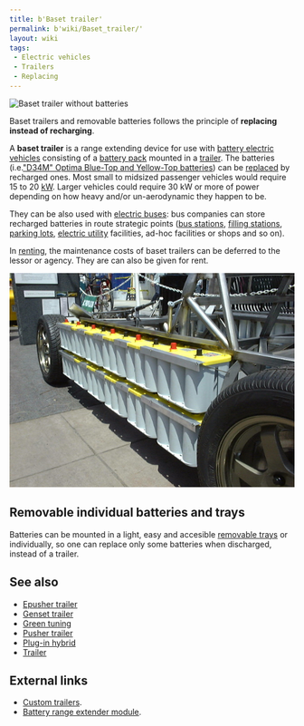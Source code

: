 ```yaml
---
title: b'Baset trailer'
permalink: b'wiki/Baset_trailer/'
layout: wiki
tags:
 - Electric vehicles
 - Trailers
 - Replacing
---
```


![Baset trailer without
batteries](baset_trailer.jpg "Baset trailer without batteries")

Baset trailers and removable batteries follows the principle of
**replacing instead of recharging**.

A **baset trailer** is a range extending device for use with [battery
electric vehicles](battery_electric_vehicle "wikilink") consisting of a
[battery pack](battery_pack "wikilink") mounted in a
[trailer](trailer "wikilink"). The batteries (i.e.["D34M" Optima
Blue-Top and Yellow-Top
batteries](http://enviromotors.com/wiki/index.php/Sparrow/Batteries))
can be [replaced](wikt:replace "wikilink") by recharged ones. Most small
to midsized passenger vehicles would require 15 to 20
[kW](wikipedia:kW "wikilink"). Larger vehicles could require 30 kW or
more of power depending on how heavy and/or un-aerodynamic they happen
to be.

They can be also used with [electric buses](electric_bus "wikilink"):
bus companies can store recharged batteries in route strategic points
([bus stations](wikipedia:bus_station "wikilink"), [filling
stations](wikipedia:filling_station "wikilink"), [parking
lots](wikipedia:parking_lot "wikilink"), [electric
utility](wikipedia:electric_utility "wikilink") facilities, ad-hoc
facilities or shops and so on).

In [renting](wikipedia:renting "wikilink"), the maintenance costs of
baset trailers can be deferred to the lessor or agency. They are can
also be given for rent.

![](Acp_tzero_dsc00309.jpg "Acp_tzero_dsc00309.jpg")

Removable individual batteries and trays
----------------------------------------

Batteries can be mounted in a light, easy and accesible [removable
trays](removable_tray "wikilink") or individually, so one can replace
only some batteries when discharged, instead of a trailer.

See also
--------

-   [Epusher trailer](/wiki/Epusher_trailer "wikilink")
-   [Genset trailer](/wiki/Genset_trailer "wikilink")
-   [Green tuning](/wiki/Green_tuning "wikilink")
-   [Pusher trailer](/wiki/Pusher_trailer "wikilink")
-   [Plug-in hybrid](/wiki/Plug-in_hybrid "wikilink")
-   [Trailer](/wiki/Trailer "wikilink")

External links
--------------

-   [Custom trailers](http://apple-trailers.com/custom.htm).
-   [Battery range extender
    module](http://en.wikipedia.org/wiki/Battery_range_extender_module).
